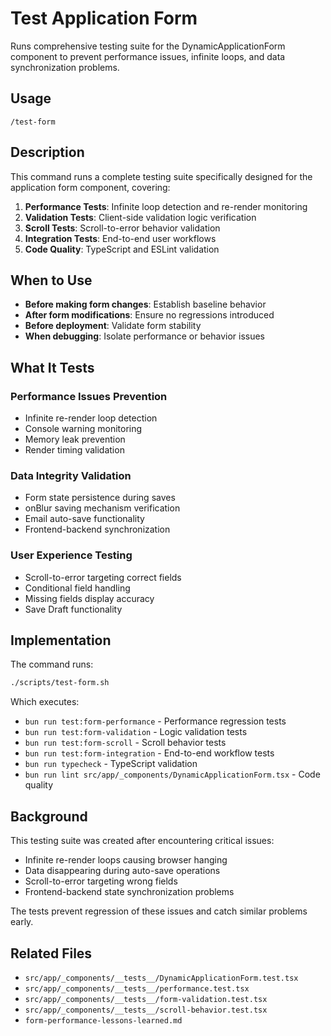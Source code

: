 # Test Application Form

Runs comprehensive testing suite for the DynamicApplicationForm component to prevent performance issues, infinite loops, and data synchronization problems.

## Usage

```
/test-form
```

## Description

This command runs a complete testing suite specifically designed for the application form component, covering:

1. **Performance Tests**: Infinite loop detection and re-render monitoring
2. **Validation Tests**: Client-side validation logic verification  
3. **Scroll Tests**: Scroll-to-error behavior validation
4. **Integration Tests**: End-to-end user workflows
5. **Code Quality**: TypeScript and ESLint validation

## When to Use

- **Before making form changes**: Establish baseline behavior
- **After form modifications**: Ensure no regressions introduced
- **Before deployment**: Validate form stability
- **When debugging**: Isolate performance or behavior issues

## What It Tests

### Performance Issues Prevention
- Infinite re-render loop detection
- Console warning monitoring  
- Memory leak prevention
- Render timing validation

### Data Integrity Validation
- Form state persistence during saves
- onBlur saving mechanism verification
- Email auto-save functionality
- Frontend-backend synchronization

### User Experience Testing
- Scroll-to-error targeting correct fields
- Conditional field handling
- Missing fields display accuracy
- Save Draft functionality

## Implementation

The command runs:
```bash
./scripts/test-form.sh
```

Which executes:
- `bun run test:form-performance` - Performance regression tests
- `bun run test:form-validation` - Logic validation tests  
- `bun run test:form-scroll` - Scroll behavior tests
- `bun run test:form-integration` - End-to-end workflow tests
- `bun run typecheck` - TypeScript validation
- `bun run lint src/app/_components/DynamicApplicationForm.tsx` - Code quality

## Background

This testing suite was created after encountering critical issues:
- Infinite re-render loops causing browser hanging
- Data disappearing during auto-save operations
- Scroll-to-error targeting wrong fields
- Frontend-backend state synchronization problems

The tests prevent regression of these issues and catch similar problems early.

## Related Files

- `src/app/_components/__tests__/DynamicApplicationForm.test.tsx`
- `src/app/_components/__tests__/performance.test.tsx`
- `src/app/_components/__tests__/form-validation.test.tsx` 
- `src/app/_components/__tests__/scroll-behavior.test.tsx`
- `form-performance-lessons-learned.md`
